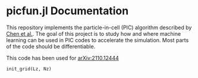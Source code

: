 # picfun.jl Documentation


This repository implements the particle-in-cell (PIC) algorithm described by [Chen et al.](http://dx.doi.org/10.1016/j.jcp.2011.05.031). The goal of this project is to study 
how and where machine learning can be used in PIC codes to accelerate the
simulation. Most parts of the code should be differentiable.

This code has been used for [arXiv:2110.12444](https://arxiv.org/abs/2110.12444)

```@docs
init_grid(Lz, Nz)
```